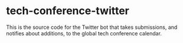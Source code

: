 # tech-conference-twitter
This is the source code for the Twitter bot that takes submissions, and notifies about additions, to the global tech conference calendar.
